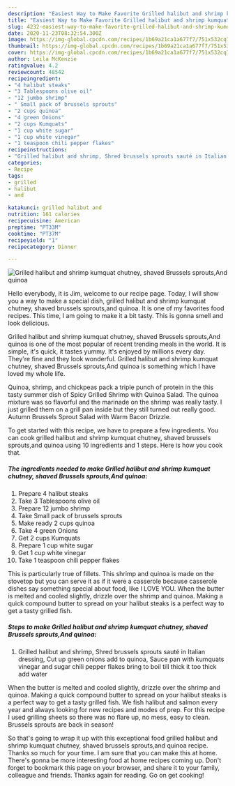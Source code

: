 ```yaml
---
description: "Easiest Way to Make Favorite Grilled halibut and shrimp kumquat chutney, shaved Brussels sprouts,And quinoa"
title: "Easiest Way to Make Favorite Grilled halibut and shrimp kumquat chutney, shaved Brussels sprouts,And quinoa"
slug: 4232-easiest-way-to-make-favorite-grilled-halibut-and-shrimp-kumquat-chutney-shaved-brussels-sprouts-and-quinoa
date: 2020-11-23T08:32:54.300Z
image: https://img-global.cpcdn.com/recipes/1b69a21ca1a677f7/751x532cq70/grilled-halibut-and-shrimp-kumquat-chutney-shaved-brussels-sproutsand-quinoa-recipe-main-photo.jpg
thumbnail: https://img-global.cpcdn.com/recipes/1b69a21ca1a677f7/751x532cq70/grilled-halibut-and-shrimp-kumquat-chutney-shaved-brussels-sproutsand-quinoa-recipe-main-photo.jpg
cover: https://img-global.cpcdn.com/recipes/1b69a21ca1a677f7/751x532cq70/grilled-halibut-and-shrimp-kumquat-chutney-shaved-brussels-sproutsand-quinoa-recipe-main-photo.jpg
author: Leila McKenzie
ratingvalue: 4.2
reviewcount: 48542
recipeingredient:
- "4 halibut steaks"
- "3 Tablespoons olive oil"
- "12 jumbo shrimp"
- " Small pack of brussels sprouts"
- "2 cups quinoa"
- "4 green Onions"
- "2 cups Kumquats"
- "1 cup white sugar"
- "1 cup white vinegar"
- "1 teaspoon chili pepper flakes"
recipeinstructions:
- "Grilled halibut and shrimp, Shred brussels sprouts sauté in Italian dressing, Cut up green onions add to quinoa, Sauce pan with kumquats vinegar and sugar chili pepper flakes bring to boil till thick it too thick add water"
categories:
- Recipe
tags:
- grilled
- halibut
- and

katakunci: grilled halibut and 
nutrition: 161 calories
recipecuisine: American
preptime: "PT33M"
cooktime: "PT37M"
recipeyield: "1"
recipecategory: Dinner

---
```



![Grilled halibut and shrimp kumquat chutney, shaved Brussels sprouts,And quinoa](https://img-global.cpcdn.com/recipes/1b69a21ca1a677f7/751x532cq70/grilled-halibut-and-shrimp-kumquat-chutney-shaved-brussels-sproutsand-quinoa-recipe-main-photo.jpg)

Hello everybody, it is Jim, welcome to our recipe page. Today, I will show you a way to make a special dish, grilled halibut and shrimp kumquat chutney, shaved brussels sprouts,and quinoa. It is one of my favorites food recipes. This time, I am going to make it a bit tasty. This is gonna smell and look delicious.

Grilled halibut and shrimp kumquat chutney, shaved Brussels sprouts,And quinoa is one of the most popular of recent trending meals in the world. It is simple, it's quick, it tastes yummy. It's enjoyed by millions every day. They're fine and they look wonderful. Grilled halibut and shrimp kumquat chutney, shaved Brussels sprouts,And quinoa is something which I have loved my whole life.

Quinoa, shrimp, and chickpeas pack a triple punch of protein in the this tasty summer dish of Spicy Grilled Shrimp with Quinoa Salad. The quinoa mixture was so flavorful and the marinade on the shrimp was really tasty. I just grilled them on a grill pan inside but they still turned out really good. Autumn Brussels Sprout Salad with Warm Bacon Drizzle.


To get started with this recipe, we have to prepare a few ingredients. You can cook grilled halibut and shrimp kumquat chutney, shaved brussels sprouts,and quinoa using 10 ingredients and 1 steps. Here is how you cook that.

<!--inarticleads1-->

##### The ingredients needed to make Grilled halibut and shrimp kumquat chutney, shaved Brussels sprouts,And quinoa:

1. Prepare 4 halibut steaks
1. Take 3 Tablespoons olive oil
1. Prepare 12 jumbo shrimp
1. Take  Small pack of brussels sprouts
1. Make ready 2 cups quinoa
1. Take 4 green Onions
1. Get 2 cups Kumquats
1. Prepare 1 cup white sugar
1. Get 1 cup white vinegar
1. Take 1 teaspoon chili pepper flakes


This is particularly true of fillets. This shrimp and quinoa is made on the stovetop but you can serve it as if it were a casserole because casserole dishes say something special about food, like I LOVE YOU. When the butter is melted and cooled slightly, drizzle over the shrimp and quinoa. Making a quick compound butter to spread on your halibut steaks is a perfect way to get a tasty grilled fish. 

<!--inarticleads2-->

##### Steps to make Grilled halibut and shrimp kumquat chutney, shaved Brussels sprouts,And quinoa:

1. Grilled halibut and shrimp, Shred brussels sprouts sauté in Italian dressing, Cut up green onions add to quinoa, Sauce pan with kumquats vinegar and sugar chili pepper flakes bring to boil till thick it too thick add water


When the butter is melted and cooled slightly, drizzle over the shrimp and quinoa. Making a quick compound butter to spread on your halibut steaks is a perfect way to get a tasty grilled fish. We fish halibut and salmon every year and always looking for new recipes and modes of prep. For this recipe I used grilling sheets so there was no flare up, no mess, easy to clean. Brussels sprouts are back in season! 

So that's going to wrap it up with this exceptional food grilled halibut and shrimp kumquat chutney, shaved brussels sprouts,and quinoa recipe. Thanks so much for your time. I am sure that you can make this at home. There's gonna be more interesting food at home recipes coming up. Don't forget to bookmark this page on your browser, and share it to your family, colleague and friends. Thanks again for reading. Go on get cooking!
